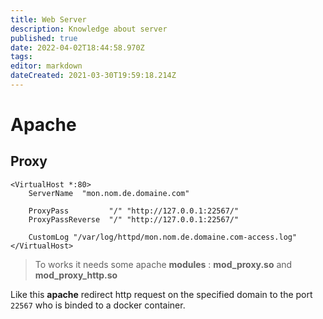 ```yaml
---
title: Web Server
description: Knowledge about server
published: true
date: 2022-04-02T18:44:58.970Z
tags: 
editor: markdown
dateCreated: 2021-03-30T19:59:18.214Z
---
```


# Apache

## Proxy

```apache_conf
<VirtualHost *:80>
    ServerName  "mon.nom.de.domaine.com" 

    ProxyPass         "/" "http://127.0.0.1:22567/"
    ProxyPassReverse  "/" "http://127.0.0.1:22567/" 

    CustomLog "/var/log/httpd/mon.nom.de.domaine.com-access.log"
</VirtualHost>
```

> To works it needs some apache **modules** : **mod_proxy.so** and **mod_proxy_http.so**

Like this **apache** redirect http request on the specified domain to the port `22567` who is binded to a docker container.